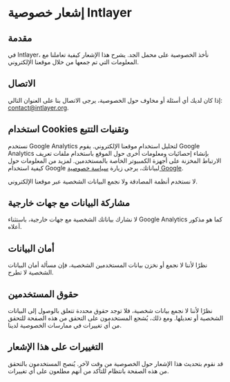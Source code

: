 # إشعار خصوصية Intlayer

## مقدمة

في Intlayer، نأخذ الخصوصية على محمل الجد. يشرح هذا الإشعار كيفية تعاملنا مع المعلومات التي تم جمعها من خلال موقعنا الإلكتروني.

## الاتصال

إذا كان لديك أي أسئلة أو مخاوف حول الخصوصية، يرجى الاتصال بنا على العنوان التالي: [contact@intlayer.org](mailto:contact@intlayer.org).

## استخدام Cookies وتقنيات التتبع

نستخدم Google Analytics لتحليل استخدام موقعنا الإلكتروني. يقوم Google Analytics بإنشاء إحصائيات ومعلومات أخرى حول الموقع باستخدام ملفات تعريف الارتباط المخزنة على أجهزة الكمبيوتر الخاصة بالمستخدمين. لمزيد من المعلومات حول كيفية استخدام Google لبياناتك، يرجى زيارة [سياسة خصوصية Google](https://policies.google.com/privacy).

لا نستخدم أنظمة المصادقة ولا نجمع البيانات الشخصية عبر موقعنا الإلكتروني.

## مشاركة البيانات مع جهات خارجية

لا نشارك بياناتك الشخصية مع جهات خارجية، باستثناء Google Analytics كما هو مذكور أعلاه.

## أمان البيانات

نظرًا لأننا لا نجمع أو نخزن بيانات المستخدمين الشخصية، فإن مسألة أمان البيانات الشخصية لا تطرح.

## حقوق المستخدمين

نظرًا لأننا لا نجمع بيانات شخصية، فلا توجد حقوق محددة تتعلق بالوصول إلى البيانات الشخصية أو تعديلها. ومع ذلك، يُشجع المستخدمون على التحقق من هذه الصفحة للتحقق من أي تغييرات في ممارسات الخصوصية لدينا.

## التغييرات على هذا الإشعار

قد نقوم بتحديث هذا الإشعار حول الخصوصية من وقت لآخر. يُنصح المستخدمون بالتحقق من هذه الصفحة بانتظام للتأكد من أنهم مطلعون على أي تغييرات.
